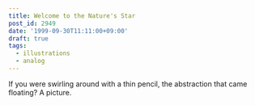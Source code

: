 ```yaml
---
title: Welcome to the Nature's Star
post_id: 2949
date: '1999-09-30T11:11:00+09:00'
draft: true
tags:
  - illustrations
  - analog
---
```


If you were swirling around with a thin pencil, the abstraction that came floating? A picture.
